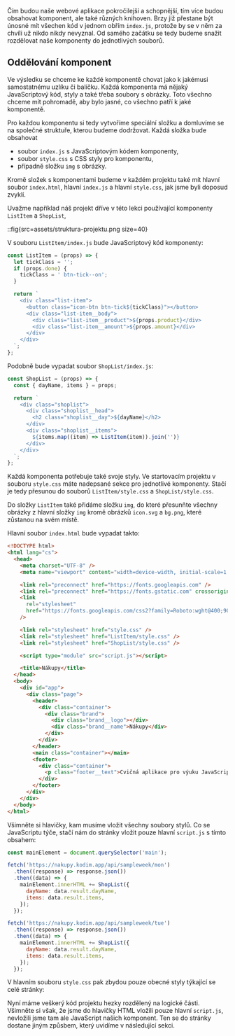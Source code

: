 Čím budou naše webové aplikace pokročilejší a schopnější, tím více budou obsahovat komponent, ale také různých knihoven. Brzy již přestane být únosné mít všechen kód v jednom obřím `index.js`, protože by se v něm za chvíli už nikdo nikdy nevyznal. Od samého začátku se tedy budeme snažit rozdělovat naše komponenty do jednotlivých souborů.

## Oddělování komponent

Ve výsledku se chceme ke každé komponentě chovat jako k jakémusi samostatnému uzlíku či balíčku. Každá komponenta má nějaký JavaScriptový kód, styly a také třeba soubory s obrázky. Toto všechno chceme mít pohromadě, aby bylo jasné, co všechno patří k jaké komponentě.

Pro každou komponentu si tedy vytvoříme speciální složku a domluvíme se na společné struktuře, kterou budeme dodržovat. Každá složka bude obsahovat

- soubor `index.js` s JavaScriptovým kódem komponenty,
- soubor `style.css` s CSS styly pro komponentu,
- případně složku `img` s obrázky.

Kromě složek s komponentami budeme v každém projektu také mít hlavní soubor `index.html`, hlavní `index.js` a hlavní `style.css`, jak jsme byli doposud zvyklí.

Uvažme například náš projekt dříve v této lekci používající komponenty `ListItem` a `ShopList`,

::fig{src=assets/struktura-projektu.png size=40}

V souboru `ListItem/index.js` bude JavaScriptový kód komponenty:

```js
const ListItem = (props) => {
  let tickClass = '';
  if (props.done) {
    tickClass = ' btn-tick--on';
  }

  return `
    <div class="list-item">
      <button class="icon-btn btn-tick${tickClass}"></button>
      <div class="list-item__body">
        <div class="list-item__product">${props.product}</div>
        <div class="list-item__amount">${props.amount}</div>
      </div>
    </div>
  `;
};
```

Podobně bude vypadat soubor `ShopList/index.js`:

```js
const ShopList = (props) => {
  const { dayName, items } = props;

  return `
    <div class="shoplist">
      <div class="shoplist__head">
        <h2 class="shoplist__day">${dayName}</h2>
      </div>
      <div class="shoplist__items">
        ${items.map((item) => ListItem(item)).join('')}
      </div>
    </div>
  `;
};
```

Každá komponenta potřebuje také svoje styly. Ve startovacím projektu v souboru `style.css` máte nadepsané sekce pro jednotlivé komponenty. Stačí je tedy přesunou do souborů `ListItem/style.css` a `ShopList/style.css`.

Do složky `ListItem` také přidáme složku `img`, do které přesunňte všechny obrázky z hlavní složky `img` kromě obrázků `icon.svg` a `bg.png`, které zůstanou na svém místě.

Hlavní soubor `index.html` bude vypadat takto:

```html
<!DOCTYPE html>
<html lang="cs">
  <head>
    <meta charset="UTF-8" />
    <meta name="viewport" content="width=device-width, initial-scale=1.0" />

    <link rel="preconnect" href="https://fonts.googleapis.com" />
    <link rel="preconnect" href="https://fonts.gstatic.com" crossorigin />
    <link
      rel="stylesheet"
      href="https://fonts.googleapis.com/css2?family=Roboto:wght@400;900&display=swap"
    />

    <link rel="stylesheet" href="style.css" />
    <link rel="stylesheet" href="ListItem/style.css" />
    <link rel="stylesheet" href="ShopList/style.css" />

    <script type="module" src="script.js"></script>

    <title>Nákupy</title>
  </head>
  <body>
    <div id="app">
      <div class="page">
        <header>
          <div class="container">
            <div class="brand">
              <div class="brand__logo"></div>
              <div class="brand__name">Nákupy</div>
            </div>
          </div>
        </header>
        <main class="container"></main>
        <footer>
          <div class="container">
            <p class="footer__text">Cvičná aplikace pro výuku JavaScriptu.</p>
          </div>
        </footer>
      </div>
    </div>
  </body>
</html>
```

Všimněte si hlavičky, kam musíme vložit všechny soubory stylů. Co se JavaScriptu týče, stačí nám do stránky vložit pouze hlavní `script.js` s tímto obsahem:

```js
const mainElement = document.querySelector('main');

fetch('https://nakupy.kodim.app/api/sampleweek/mon')
  .then((response) => response.json())
  .then((data) => {
    mainElement.innerHTML += ShopList({
      dayName: data.result.dayName,
      items: data.result.items,
    });
  });

fetch('https://nakupy.kodim.app/api/sampleweek/tue')
  .then((response) => response.json())
  .then((data) => {
    mainElement.innerHTML += ShopList({
      dayName: data.result.dayName,
      items: data.result.items,
    });
  });
```

V hlavním souboru `style.css` pak zbydou pouze obecné styly týkající se celé stránky:

Nyní máme veškerý kód projektu hezky rozdělený na logické části. Všimněte si však, že jsme do hlavičky HTML vložili pouze hlavní `script.js`, nevložili jsme tam ale JavaScript našich komponent. Ten se do stránky dostane jiným způsbem, který uvidíme v následující sekci.

